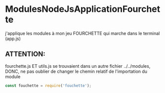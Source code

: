 # ModulesNodeJsApplicationFourchette
j'applique les modules à mon jeu FOURCHETTE qui marche dans le terminal (app.js)


## ATTENTION: 

fourchette.js ET utils.js se trouvaient dans un autre fichier ../../modules,
DONC, ne pas oublier de changer le chemin relatif de l'importation du module 
```js
const fouchette = require('fouchette');
```
